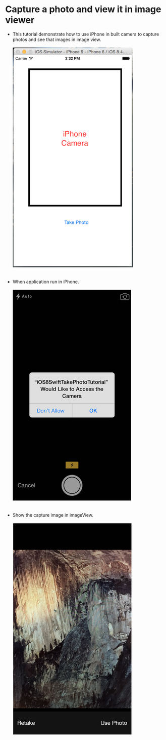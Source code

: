 # Capture a photo and view it in image viewer
- This tutorial demonstrate how to use iPhone in built camera to capture photos and see that images in image view.<br><br>
![Alt text](/Screenshots/take-photo.png?raw=true "Take Photo")<br><br><br>
- When application run in iPhone.<br><br>
![Alt text](/Screenshots/take-photo-1.png?raw=true "When app run in iPhone 6")<br><br><br>
- Show the capture image in imageView.<br><br>
![Alt text](/Screenshots/take-photo-2.png?raw=true "Capture image in imageViewer")<br><br><br>


